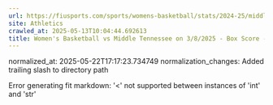 ```yaml
---
url: https://fiusports.com/sports/womens-basketball/stats/2024-25/middle-tennessee/boxscore/12647/
site: Athletics
crawled_at: 2025-05-13T10:04:44.692613
title: Women's Basketball vs Middle Tennessee on 3/8/2025 - Box Score - FIU Athletics
---
```

normalized_at: 2025-05-22T17:17:23.734749
normalization_changes: Added trailing slash to directory path

Error generating fit markdown: '<' not supported between instances of 'int' and 'str'